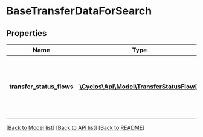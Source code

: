 # BaseTransferDataForSearch

## Properties
Name | Type | Description | Notes
------------ | ------------- | ------------- | -------------
**transfer_status_flows** | [**\Cyclos\Api\Model\TransferStatusFlow[]**](TransferStatusFlow.md) | References to the allowed transfer status flows for this account | [optional] 

[[Back to Model list]](../../README.md#documentation-for-models) [[Back to API list]](../../README.md#documentation-for-api-endpoints) [[Back to README]](../../README.md)

